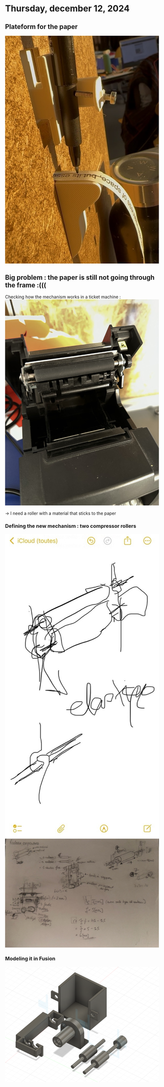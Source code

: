 # Thursday, december 12, 2024

## Plateform for the paper
![](images/IMG_9692.jpeg)

## Big problem : the paper is still not going through the frame :(((

Checking how the mechanism works in a ticket machine : 
![](images/IMG_9691.jpeg)

-> I need a roller with a material that sticks to the paper

### Defining the new mechanism : two compressor rollers
![](images/IMG_9694.jpeg)
![](images/IMG_9730.jpeg)

### Modeling it in Fusion
![](images/fusion-5.png)